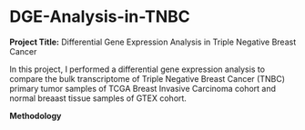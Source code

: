 # DGE-Analysis-in-TNBC

**Project Title:**
Differential Gene Expression Analysis in Triple Negative Breast Cancer

In this project, I performed a differential gene expression analysis to compare the bulk transcriptome of Triple Negative Breast Cancer (TNBC) primary tumor samples of TCGA Breast Invasive Carcinoma cohort and normal breaast tissue samples of GTEX cohort.

**Methodology**

